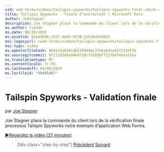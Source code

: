 ```yaml
---
uid: web-forms/videos/tailspin-spyworks/tailspin-spyworks-final-check-out
title: Tailspin Spyworks - finale d’extraction | Microsoft Docs
author: JoeStagner
description: Joe Stagner place la commande du client lors de la vérification finale processus Tailspin Spyworks notre exemple d’application Web Forms.
ms.author: riande
ms.date: 06/29/2010
ms.assetid: 61ee30d6-c557-4ebd-9538-1253bd02d825
msc.legacyurl: /web-forms/videos/tailspin-spyworks/tailspin-spyworks-final-check-out
msc.type: video
ms.openlocfilehash: 9642e3ab581462359d4bc37e6ab41e4372339f5b
ms.sourcegitcommit: 0f1119340e4464720cfd16d0ff15764746ea1fea
ms.translationtype: MT
ms.contentlocale: fr-FR
ms.lasthandoff: 04/09/2019
ms.locfileid: "59405467"
---
```

# <a name="tailspin-spyworks---final-check-out"></a>Tailspin Spyworks - Validation finale

par [Joe Stagner](https://github.com/JoeStagner)

Joe Stagner place la commande du client lors de la vérification finale processus Tailspin Spyworks notre exemple d’application Web Forms.

[&#9654;Regardez la vidéo (37 minutes)](https://channel9.msdn.com/Blogs/ASP-NET-Site-Videos/tailspin-spyworks-final-check-out)

> [!div class="step-by-step"]
> [Précédent](tailspin-spyworks-migrate-the-shopping-cart.md)
> [Suivant](tailspin-spyworks-adding-user-product-reviews.md)
